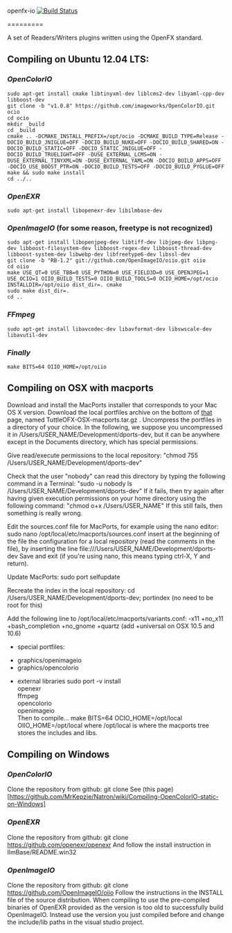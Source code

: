 openfx-io [![Build Status](https://api.travis-ci.org/MrKepzie/openfx-io.png?branch=master)](https://travis-ci.org/MrKepzie/openfx-io)

=========

A set of Readers/Writers plugins written using the OpenFX standard.

Compiling on Ubuntu 12.04 LTS:
-------------------------------

### *OpenColorIO*
    sudo apt-get install cmake libtinyxml-dev liblcms2-dev libyaml-cpp-dev libboost-dev
    git clone -b "v1.0.8" https://github.com/imageworks/OpenColorIO.git ocio
    cd ocio
    mkdir _build
    cd _build
    cmake .. -DCMAKE_INSTALL_PREFIX=/opt/ocio -DCMAKE_BUILD_TYPE=Release -DOCIO_BUILD_JNIGLUE=OFF -DOCIO_BUILD_NUKE=OFF -DOCIO_BUILD_SHARED=ON -DOCIO_BUILD_STATIC=OFF -DOCIO_STATIC_JNIGLUE=OFF -DOCIO_BUILD_TRUELIGHT=OFF -DUSE_EXTERNAL_LCMS=ON -DUSE_EXTERNAL_TINYXML=ON -DUSE_EXTERNAL_YAML=ON -DOCIO_BUILD_APPS=OFF -DOCIO_USE_BOOST_PTR=ON -DOCIO_BUILD_TESTS=OFF -DOCIO_BUILD_PYGLUE=OFF
    make && sudo make install
    cd ../..
    
### *OpenEXR*

    sudo apt-get install libopenexr-dev libilmbase-dev
    
### *OpenImageIO* (for some reason, freetype is not recognized)

    sudo apt-get install libopenjpeg-dev libtiff-dev libjpeg-dev libpng-dev libboost-filesystem-dev libboost-regex-dev libboost-thread-dev libboost-system-dev libwebp-dev libfreetype6-dev libssl-dev
    git clone -b "RB-1.2" git://github.com/OpenImageIO/oiio.git oiio
    cd oiio
    make USE_QT=0 USE_TBB=0 USE_PYTHON=0 USE_FIELD3D=0 USE_OPENJPEG=1 USE_OCIO=1 OIIO_BUILD_TESTS=0 OIIO_BUILD_TOOLS=0 OCIO_HOME=/opt/ocio INSTALLDIR=/opt/oiio dist_dir=. cmake
    sudo make dist_dir=.
    cd ..
### *FFmpeg*

    sudo apt-get install libavcodec-dev libavformat-dev libswscale-dev libavutil-dev
    
### *Finally*

    make BITS=64 OIIO_HOME=/opt/oiio
    
Compiling on OSX with macports
------------------------------

Download and install the MacPorts installer that corresponds to your Mac OS X version.
Download the local portfiles archive on the bottom of [that](http://devernay.free.fr/hacks/openfx/)
 page, named TuttleOFX-OSX-macports.tar.gz .
Uncompress the portfiles in a directory of your choice. In the following, we suppose you
uncompressed it in /Users/USER_NAME/Development/dports-dev, but it can be anywhere
except in the Documents directory, which has special permissions.

Give read/execute permissions to the local repository:
	 "chmod 755 /Users/USER_NAME/Development/dports-dev"

Check that the user "nobody" can read this directory by typing the following command in a Terminal:
	 "sudo -u nobody ls /Users/USER_NAME/Development/dports-dev"
 If it fails, then try again after having given execution permissions on your home directory
using the following command:
	 "chmod o+x /Users/USER_NAME"
 If this still fails, then something is really wrong.

Edit the sources.conf file for MacPorts, for example using the nano editor: 
	sudo nano /opt/local/etc/macports/sources.conf
insert at the beginning of the file the configuration for a local repository 
(read the comments in the file), by inserting the line 
	file:///Users/USER_NAME/Development/dports-dev
Save and exit (if you're using nano, this means typing ctrl-X, Y and return).
 
Update MacPorts: 
	sudo port selfupdate

Recreate the index in the local repository: 
	cd /Users/USER_NAME/Development/dports-dev; portindex
(no need to be root for this)

Add the following line to /opt/local/etc/macports/variants.conf:
	-x11 +no_x11 +bash_completion +no_gnome +quartz
(add +universal on OSX 10.5 and 10.6)

* special portfiles:
- graphics/openimageio
- graphics/opencolorio

* external libraries
	sudo port -v install \
	openexr \
	ffmpeg \
	opencolorio \
	openimageio \
Then to compile...
	make BITS=64 OCIO_HOME=/opt/local OIIO_HOME=/opt/local
where /opt/local is where the macports tree stores the includes and libs.

Compiling on Windows
--------------------

### *OpenColorIO*
Clone the repository from github:
	git clone
See (this page) [https://github.com/MrKepzie/Natron/wiki/Compiling-OpenColorIO-static-on-Windows]

### *OpenEXR*

Clone the repository from github:
	git clone https://github.com/openexr/openexr
And follow the install instruction in IlmBase/README.win32

### *OpenImageIO*
Clone the repository from github:
	git clone https://github.com/OpenImageIO/oiio
Follow the instructions in the INSTALL file of the source distribution.
When compiling to use the pre-compiled binaries of OpenEXR provided as the version is too
old to successfully build OpenImageIO. Instead use the version you just compiled before
and change the include/lib paths in the visual studio project.
